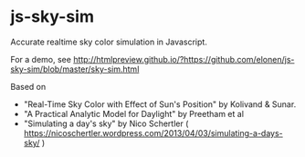 # js-sky-sim
Accurate realtime sky color simulation in Javascript.

For a demo, see http://htmlpreview.github.io/?https://github.com/elonen/js-sky-sim/blob/master/sky-sim.html

Based on
- "Real-Time Sky Color with Effect of Sun's Position" by Kolivand & Sunar.
- "A Practical Analytic Model for Daylight" by Preetham et al
- "Simulating a day's sky" by Nico Schertler ( https://nicoschertler.wordpress.com/2013/04/03/simulating-a-days-sky/ )
